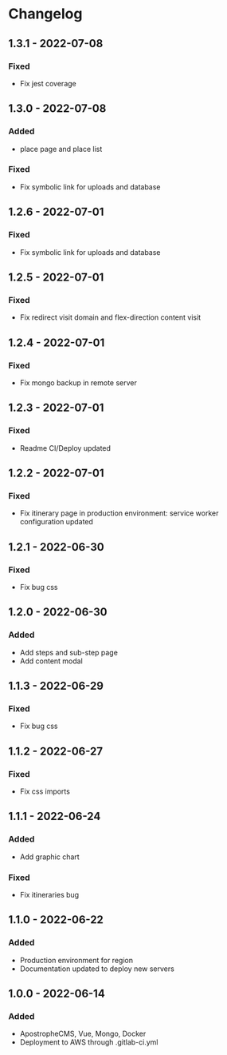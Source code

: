 # Changelog

## 1.3.1 - 2022-07-08

### Fixed

- Fix jest coverage


## 1.3.0 - 2022-07-08

### Added

- place page and place list

### Fixed

- Fix symbolic link for uploads and database


## 1.2.6 - 2022-07-01

### Fixed

- Fix symbolic link for uploads and database

## 1.2.5 - 2022-07-01

### Fixed

- Fix redirect visit domain and flex-direction content visit

## 1.2.4 - 2022-07-01

### Fixed

- Fix mongo backup in remote server

## 1.2.3 - 2022-07-01

### Fixed

- Readme CI/Deploy updated

## 1.2.2 - 2022-07-01

### Fixed

- Fix itinerary page in production environment: service worker configuration updated

## 1.2.1 - 2022-06-30

### Fixed

- Fix bug css

## 1.2.0 - 2022-06-30

### Added

- Add steps and sub-step page
- Add content modal

## 1.1.3 - 2022-06-29

### Fixed

- Fix bug css

## 1.1.2 - 2022-06-27

### Fixed

- Fix css imports

## 1.1.1 - 2022-06-24

### Added

- Add graphic chart

### Fixed

- Fix itineraries bug

## 1.1.0 - 2022-06-22

### Added

- Production environment for region
- Documentation updated to deploy new servers

## 1.0.0 - 2022-06-14

### Added

- ApostropheCMS, Vue, Mongo, Docker
- Deployment to AWS through .gitlab-ci.yml

